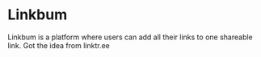 # Linkbum

Linkbum is a platform where users can add all their links to one shareable link. Got the idea from linktr.ee
